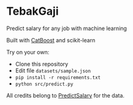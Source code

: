 # TebakGaji

Predict salary for any job with machine learning

Built with [CatBoost](https://catboost.ai/) and scikit-learn

Try on your own:
- Clone this repository
- Edit file `datasets/sample.json`
- `pip install -r requirements.txt`
- `python src/predict.py`

All credits belong to [PredictSalary](https://predictsalary.com/) for the data.